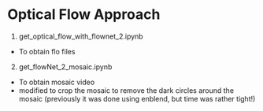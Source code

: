# Optical Flow Approach
1. get_optical_flow_with_flownet_2.ipynb
- To obtain flo files <br>
2. get_flowNet_2_mosaic.ipynb
- To obtain mosaic video
- modified to crop the mosaic to remove the dark circles around the mosaic (previously it was done using enblend, but time was rather tight!)
